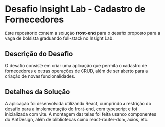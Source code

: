 # Desafio Insight Lab - Cadastro de Fornecedores

Este repositório contém a solução **front-end** para o desafio proposto para a vaga de bolsista graduando full-stack no Insight Lab.

## Descrição do Desafio

O desafio consiste em criar uma aplicação que permita o cadastro de fornecedores e outras operações de CRUD, além de ser aberto para a criação de novas funcionalidades.

## Detalhes da Solução

A aplicação foi desenvolvida utilizando React, cumprindo a restrição do desafio para a implementação do front-end, com typescript e foi inicializada com vite. A montagem das telas foi feita usando componentes do AntDesign, além de blibliotecas como react-router-dom, axios, etc.
